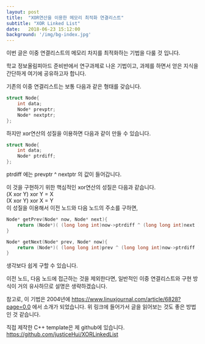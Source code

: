 ```yaml
---
layout: post
title:  "XOR연산을 이용한 메모리 최적화 연결리스트"
subtitle: "XOR Linked List"
date:   2018-06-23 15:12:00
background: '/img/bg-index.jpg'
---
```


이번 글은 이중 연결리스트의 메모리 차지를 최적화하는 기법을 다룰 것 입니다.

학교 정보올림피아드 준비반에서 연구과제로 나온 기법이고, 과제를 하면서 얻은 지식을 간단하게 여기에 공유하고자 합니다.

기존의 이중 연결리스트는 보통 다음과 같은 형태를 갖습니다.
```cpp
struct Node{
    int data;
    Node* prevptr;
    Node* nextptr;
};
```

하지만 xor연산의 성질을 이용하면 다음과 같이 만들 수 있습니다.
```cpp
struct Node{
    int data;
    Node* ptrdiff;
};
```
ptrdiff 에는 prevptr ^ nextptr 의 값이 들어갑니다.

이 것을 구현하기 위한 핵심적인 xor연산의 성질은 다음과 같습니다.<br>
(X xor Y) xor Y = X<br>
(X xor Y) xor X = Y<br>
이 성질을 이용해서 이전 노드와 다음 노드의 주소를 구하면,
```cpp
Node* getPrev(Node* now, Node* next){
    return (Node*)( (long long int)now->ptrdiff ^ (long long int)next );
}

Node* getNext(Node* prev, Node* now){
    return (Node*)( (long long int)prev ^ (long long int)now->ptrdiff );
}
```
생각보다 쉽게 구할 수 있습니다.

이전 노드, 다음 노드에 접근하는 것을 제외한다면, 일반적인 이중 연결리스트와 구현 방식이 거의 유사하므로 설명은 생략하겠습니다.

참고로, 이 기법은 2004년에 https://www.linuxjournal.com/article/6828?page=0,0 에서 소개가 되었습니다. 위 링크에 들어가서 글을 읽어보는 것도 좋은 방법인 것 같습니다.

직접 제작한 C++ template은 제 github에 있습니다.<br>
https://github.com/justiceHui/XORLinkedList
